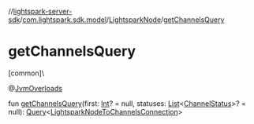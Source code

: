 //[lightspark-server-sdk](../../../index.md)/[com.lightspark.sdk.model](../index.md)/[LightsparkNode](index.md)/[getChannelsQuery](get-channels-query.md)

# getChannelsQuery

[common]\

@[JvmOverloads](https://kotlinlang.org/api/latest/jvm/stdlib/kotlin.jvm/-jvm-overloads/index.html)

fun [getChannelsQuery](get-channels-query.md)(first: [Int](https://kotlinlang.org/api/latest/jvm/stdlib/kotlin/-int/index.html)? = null, statuses: [List](https://kotlinlang.org/api/latest/jvm/stdlib/kotlin.collections/-list/index.html)&lt;[ChannelStatus](../-channel-status/index.md)&gt;? = null): [Query](../../com.lightspark.sdk.requester/-query/index.md)&lt;[LightsparkNodeToChannelsConnection](../-lightspark-node-to-channels-connection/index.md)&gt;
